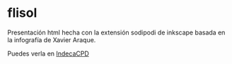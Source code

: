 # flisol
Presentación html hecha con la extensión sodipodi de inkscape basada en la infografía de Xavier Araque.

Puedes verla en [IndecaCPD](https://indecacpd.es/flisol/#frame2210)
